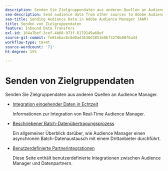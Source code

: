 ```yaml
---
description: Senden Sie Zielgruppendaten aus anderen Quellen an Audience Manager.
seo-description: Send audience data from other sources to Adobe Audience Manager (AAM).
seo-title: Sending Audience Data in Adobe Audience Manager (AAM)
title: Senden von Zielgruppendaten
feature: Inbound Data Transfers
exl-id: 164a7bef-3cef-4b68-973f-6179149a68ef
source-git-commit: fe01ebac8c0d0ad3630d3853e0bf32f0b00f6a44
workflow-type: tm+mt
source-wordcount: '71'
ht-degree: 15%

---
```


# Senden von Zielgruppendaten

Senden Sie Zielgruppendaten aus anderen Quellen an Audience Manager.

* [Integration eingehender Daten in Echtzeit](/help/using/integration/sending-audience-data/real-time-data-integration/real-time-tech-specs.md)

  Informationen zur Integration von Real-Time Audience Manager.

* [Beschriebener Batch-Datenübertragungsprozess](/help/using/integration/sending-audience-data/batch-data-transfer-explained/batch-data-transfer-explained.md)

  Ein allgemeiner Überblick darüber, wie Audience Manager einen asynchronen Batch-Datenaustausch mit einem Drittanbieter durchführt.

* [Benutzerdefinierte Partnerintegrationen](/help/using/integration/sending-audience-data/custom-partner-integrations.md)

  Diese Seite enthält benutzerdefinierte Integrationen zwischen Audience Manager und Datenpartnern.
